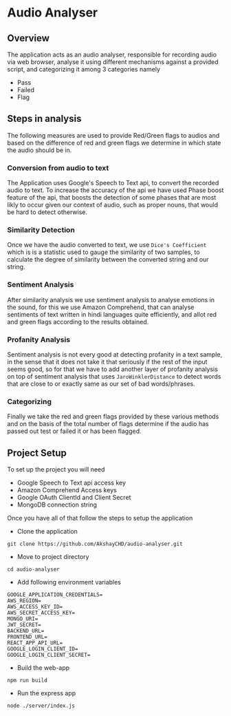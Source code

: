 # Audio Analyser

## Overview
The application acts as an audio analyser, responsible for recording audio via web browser, analyse it using different mechanisms against a provided script, and categorizing it among 3 categories namely
* Pass
* Failed
* Flag

## Steps in analysis
The following measures are used to provide Red/Green flags to audios and based on the difference of red and green flags we determine in which state the audio should be in.

### Conversion from audio to text
The Application uses Google's Speech to Text api, to convert the recorded audio to text. To increase the accuracy of the api we have used Phase boost feature of the api, that boosts the detection of some phases that are most likly to occur given our context of audio, such as proper nouns, that would be hard to detect otherwise.

### Similarity Detection
Once we have the audio converted to text, we use `Dice's Coefficient` which is is a statistic used to gauge the similarity of two samples, to calculate the degree of similarity between the converted string and our string.

### Sentiment Analysis
After similarity analysis we use sentiment analysis to analyse emotions in the sound, for this we use Amazon Comprehend, that can analyse sentiments of text written in hindi languages quite efficiently, and allot red and green flags according to the results obtained.

### Profanity Analysis
Sentiment analysis is not every good at detecting profanity in a text sample, in the sense that it does not take it that seriously if the rest of the input seems good, so for that we have to add another layer of profanity analysis on top of sentiment analysis that uses `JaroWinklerDistance` to detect words that are close to or exactly same as our set of bad words/phrases.

### Categorizing
Finally we take the red and green flags provided by these various methods and on the basis of the total number of flags determine if the audio has passed out test or failed it or has been flagged.

## Project Setup
To set up the project you will need
* Google Speech to Text api access key
* Amazon Comprehend Access keys
* Google OAuth ClientId and Client Secret
* MongoDB connection string

Once you have all of that follow the steps to setup the application

* Clone the application
```
git clone https://github.com/AkshayCHD/audio-analyser.git
```

* Move to project directory
```
cd audio-analyser
```

* Add following environment variables
```
GOOGLE_APPLICATION_CREDENTIALS=
AWS_REGION=
AWS_ACCESS_KEY_ID=
AWS_SECRET_ACCESS_KEY=
MONGO_URI=
JWT_SECRET=
BACKEND_URL=
FRONTEND_URL=
REACT_APP_API_URL=
GOOGLE_LOGIN_CLIENT_ID=
GOOGLE_LOGIN_CLIENT_SECRET=
```

* Build the web-app
```
npm run build
```

* Run the express app
```
node ./server/index.js
```